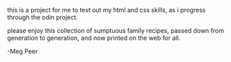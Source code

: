 this is a project for me to test out my html and css skills, as i progress through the odin project.

please enjoy this collection of sumptuous family recipes, passed down from generation to generation, and now printed on the web for all.

-Meg Peer